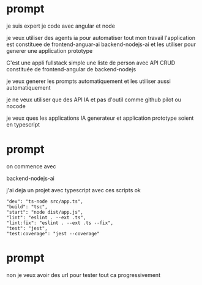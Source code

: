 # prompt

je suis expert
je code avec angular et node


je veux utiliser des agents ia
pour automatiser tout mon travail
l'application est constituee de
frontend-anguar-ai
backend-nodejs-ai
et les utiliser pour generer une application prototype


C'est une appli fullstack simple
une liste de person avec API CRUD
constituée
de frontend-angular
de backend-nodejs


je veux generer les prompts automatiquement
et les utiliser aussi automatiquement

je ne veux utiliser que des API IA
et pas d'outil comme github pilot ou nocode

je veux ques les applications IA generateur et application prototype
soient en typescript

# prompt

on commence avec

backend-nodejs-ai

j'ai deja un projet avec typescript
avec ces scripts ok

    "dev": "ts-node src/app.ts",
    "build": "tsc",
    "start": "node dist/app.js",
    "lint": "eslint . --ext .ts",
    "lint:fix": "eslint . --ext .ts --fix",
    "test": "jest",
    "test:coverage": "jest --coverage"    


# prompt

non je veux avoir des url pour tester tout ca progressivement